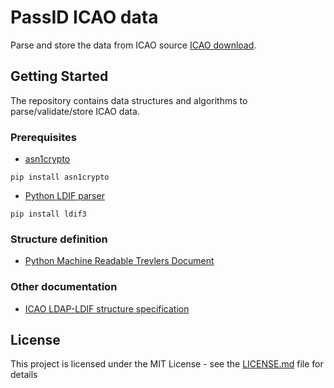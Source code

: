# PassID ICAO data
Parse and store the data from ICAO source [ICAO download](https://pkddownloadsg.icao.int/download).

## Getting Started
The repository contains data structures and algorithms to parse/validate/store ICAO data.

### Prerequisites

* [asn1crypto](https://github.com/wbond/asn1crypto)
```
pip install asn1crypto
```

* [Python LDIF parser](https://ldif3.readthedocs.io/en/latest/)
```
pip install ldif3
```

### Structure definition
* [Python Machine Readable Trevlers Document](src/pymrtd)

### Other documentation
* [ICAO LDAP-LDIF structure specification](https://www.icao.int/publications/Documents/9303_p12_cons_en.pdf)

## License

This project is licensed under the MIT License - see the [LICENSE.md](LICENSE.md) file for details
